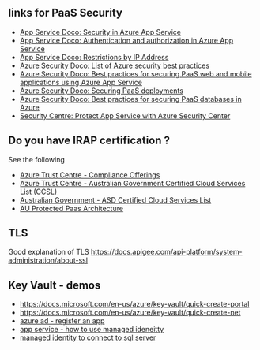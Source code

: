 ## links for PaaS Security

- [App Service Doco: Security in Azure App Service](https://docs.microsoft.com/en-us/azure/app-service/overview-security)
- [App Service Doco: Authentication and authorization in Azure App Service](https://docs.microsoft.com/en-us/azure/app-service/overview-authentication-authorization)
- [App Service Doco: Restrictions by IP Address](https://docs.microsoft.com/en-gb/azure/app-service/app-service-ip-restrictions)
- [Azure Security Doco: List of Azure security best practices](https://docs.microsoft.com/en-us/azure/security/fundamentals/best-practices-and-patterns)
- [Azure Security Doco: Best practices for securing PaaS web and mobile applications using Azure App Service](https://docs.microsoft.com/en-us/azure/security/fundamentals/paas-applications-using-app-services)
- [Azure Security Doco: Securing PaaS deployments](https://docs.microsoft.com/en-us/azure/security/fundamentals/paas-deployments)
- [Azure Security Doco: Best practices for securing PaaS databases in Azure](https://docs.microsoft.com/en-us/azure/security/fundamentals/paas-applications-using-sql)
- [Security Centre: Protect App Service with Azure Security Center](https://docs.microsoft.com/en-us/azure/security-center/security-center-app-services)

## Do you have IRAP certification ?

See the following

- [Azure Trust Centre - Compliance Offerings](https://www.microsoft.com/en-us/trustcenter/compliance/complianceofferings)
- [Azure Trust Centre - Australian Government Certified Cloud Services List (CCSL)](https://www.microsoft.com/en-us/trustcenter/compliance/ccsl)
- [Australian Government - ASD Certified Cloud Services List](https://asd.gov.au/infosec/irap/certified_clouds.htm)
- [AU Protected Paas Architecture](https://docs.microsoft.com/en-us/azure/security/blueprints/au-protected-paaswa-overview)


## TLS

Good explanation of TLS
https://docs.apigee.com/api-platform/system-administration/about-ssl

## Key Vault - demos

- https://docs.microsoft.com/en-us/azure/key-vault/quick-create-portal
- https://docs.microsoft.com/en-us/azure/key-vault/quick-create-net
- [azure ad - register an app](https://docs.microsoft.com/en-us/azure/active-directory/develop/quickstart-register-app)
- [app service - how to use managed ideneitty](https://docs.microsoft.com/en-us/azure/app-service/overview-managed-identity)
- [managed identity to connect to sql server](https://docs.microsoft.com/en-us/azure/app-service/app-service-web-tutorial-connect-msi)

